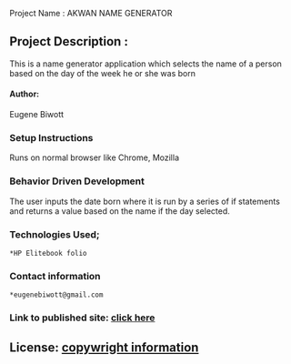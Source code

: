  Project Name : 
AKWAN NAME GENERATOR

## Project Description :
This is a name generator application which selects the name of a person based on the day of the week he or she was born

#### Author: 
Eugene Biwott

### Setup Instructions
Runs on normal browser like Chrome, Mozilla
### Behavior Driven Development
The user inputs the date born where it is run by a series of if statements and returns a value based on the name if the day selected.

### Technologies Used;
    *HP Elitebook folio

### Contact information

    *eugenebiwott@gmail.com

### Link to published site: [click here](https://geeker254.github.io/Akwan-name-generator/.)

## License: [copywright information](https://raw.githubusercontent.com/geeker254/Akwan-name-generator/master/LICENSE)